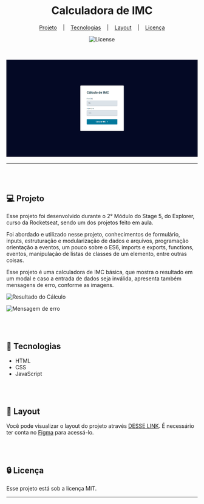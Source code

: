 <h1 align="center">Calculadora de IMC</h1>

<div align="center">

[Projeto](#projeto) &nbsp;&nbsp;&nbsp;|&nbsp;&nbsp;&nbsp; [Tecnologias](#tecnologias)
&nbsp;&nbsp;&nbsp;|&nbsp;&nbsp;&nbsp; [Layout](#layout) &nbsp;&nbsp;&nbsp;|&nbsp;&nbsp;&nbsp;
[Licença](#license)

</div>

<p align="center">
  <img alt="License" src="https://img.shields.io/static/v1?label=license&message=MIT&color=49AA26&labelColor=000000">
</p>

<br>

<div align="center">

![Preview](./assets/images/Screen-Default.png)

</div>

<hr>
<br>
<br>

## 💻 Projeto <a name = "projeto"></a>

Esse projeto foi desenvolvido durante o 2° Módulo do Stage 5, do Explorer, curso da Rocketseat,
sendo um dos projetos feito em aula.

Foi abordado e utilizado nesse projeto, conhecimentos de formulário, inputs, estruturação e
modularização de dados e arquivos, programação orientação a eventos, um pouco sobre o ES6, imports e
exports, functions, eventos, manipulação de listas de classes de um elemento, entre outras coisas.

Esse projeto é uma calculadora de IMC básica, que mostra o resultado em um modal e caso a entrada de
dados seja inválida, apresenta também mensagens de erro, conforme as imagens.

![Resultado do Cálculo](./assets/images/Screen-Modal.png.png)

![Mensagem de erro](./assets/images/Screen-Error.png.png)

<br>
<br>

## 🚀 Tecnologias <a name = "tecnologias"></a>

- HTML
- CSS
- JavaScript

<br>
<br>

## 🔖 Layout <a name = "layout"></a>

Você pode visualizar o layout do projeto através
[DESSE LINK](<https://www.figma.com/file/3sFMrfdgoRtFguu56Vy4JF/IMC-(Copy)?type=design&node-id=6%3A5&mode=design&t=TssdRJ3FxDyeeLMh-1>).
É necessário ter conta no [Figma](https://figma.com) para acessá-lo.

<br>
<br>

## 🔒 Licença

Esse projeto está sob a licença MIT.

<hr>
